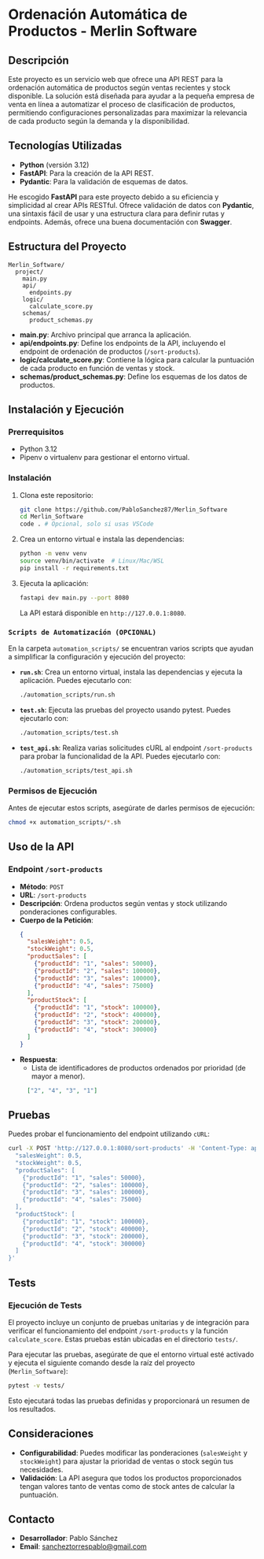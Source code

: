 # Ordenación Automática de Productos - Merlin Software

## Descripción
Este proyecto es un servicio web que ofrece una API REST para la ordenación automática de productos según ventas recientes y stock disponible. La solución está diseñada para ayudar a la pequeña empresa de venta en línea a automatizar el proceso de clasificación de productos, permitiendo configuraciones personalizadas para maximizar la relevancia de cada producto según la demanda y la disponibilidad.

## Tecnologías Utilizadas
- **Python** (versión 3.12)
- **FastAPI**: Para la creación de la API REST.
- **Pydantic**: Para la validación de esquemas de datos.

He escogido **FastAPI** para este proyecto debido a su eficiencia y simplicidad al crear APIs RESTful. Ofrece validación de datos con **Pydantic**, una sintaxis fácil de usar y una estructura clara para definir rutas y endpoints. Además, ofrece una buena documentación con **Swagger**.

## Estructura del Proyecto
```
Merlin_Software/
  project/
    main.py
    api/
      endpoints.py
    logic/
      calculate_score.py
    schemas/
      product_schemas.py
```
- **main.py**: Archivo principal que arranca la aplicación.
- **api/endpoints.py**: Define los endpoints de la API, incluyendo el endpoint de ordenación de productos (`/sort-products`).
- **logic/calculate_score.py**: Contiene la lógica para calcular la puntuación de cada producto en función de ventas y stock.
- **schemas/product_schemas.py**: Define los esquemas de los datos de productos.

## Instalación y Ejecución

### Prerrequisitos
- Python 3.12
- Pipenv o virtualenv para gestionar el entorno virtual.

### Instalación
1. Clona este repositorio:
   ```sh
   git clone https://github.com/PabloSanchez87/Merlin_Software
   cd Merlin_Software
   code . # Opcional, solo si usas VSCode
   ```

2. Crea un entorno virtual e instala las dependencias:
   ```sh
   python -m venv venv
   source venv/bin/activate  # Linux/Mac/WSL
   pip install -r requirements.txt
   ```

3. Ejecuta la aplicación:
   ```sh
   fastapi dev main.py --port 8080
   ```
   La API estará disponible en `http://127.0.0.1:8080`.

### `Scripts de Automatización (OPCIONAL)`

En la carpeta `automation_scripts/` se encuentran varios scripts que ayudan a simplificar la configuración y ejecución del proyecto:

- **`run.sh`**: Crea un entorno virtual, instala las dependencias y ejecuta la aplicación. Puedes ejecutarlo con:
  ```sh
  ./automation_scripts/run.sh
  ```

- **`test.sh`**: Ejecuta las pruebas del proyecto usando pytest. Puedes ejecutarlo con:
  ```sh
  ./automation_scripts/test.sh
  ```

- **`test_api.sh`**: Realiza varias solicitudes cURL al endpoint `/sort-products` para probar la funcionalidad de la API. Puedes ejecutarlo con:
  ```sh
  ./automation_scripts/test_api.sh
  ```

### Permisos de Ejecución
Antes de ejecutar estos scripts, asegúrate de darles permisos de ejecución:
```sh
chmod +x automation_scripts/*.sh
```

## Uso de la API

### Endpoint `/sort-products`
- **Método**: `POST`
- **URL**: `/sort-products`
- **Descripción**: Ordena productos según ventas y stock utilizando ponderaciones configurables.
- **Cuerpo de la Petición**:
  ```json
  {
    "salesWeight": 0.5,
    "stockWeight": 0.5,
    "productSales": [
      {"productId": "1", "sales": 50000},
      {"productId": "2", "sales": 100000},
      {"productId": "3", "sales": 100000},
      {"productId": "4", "sales": 75000}
    ],
    "productStock": [
      {"productId": "1", "stock": 100000},
      {"productId": "2", "stock": 400000},
      {"productId": "3", "stock": 200000},
      {"productId": "4", "stock": 300000}
    ]
  }
  ```
- **Respuesta**:
  - Lista de identificadores de productos ordenados por prioridad (de mayor a menor).
  ```json
    ["2", "4", "3", "1"]   
  ```

## Pruebas
Puedes probar el funcionamiento del endpoint utilizando `cURL`:
```bash
curl -X POST 'http://127.0.0.1:8080/sort-products' -H 'Content-Type: application/json' -d '{
  "salesWeight": 0.5,
  "stockWeight": 0.5,
  "productSales": [
    {"productId": "1", "sales": 50000},
    {"productId": "2", "sales": 100000},
    {"productId": "3", "sales": 100000},
    {"productId": "4", "sales": 75000}
  ],
  "productStock": [
    {"productId": "1", "stock": 100000},
    {"productId": "2", "stock": 400000},
    {"productId": "3", "stock": 200000},
    {"productId": "4", "stock": 300000}
  ]
}'
```

## Tests

### Ejecución de Tests
El proyecto incluye un conjunto de pruebas unitarias y de integración para verificar el funcionamiento del endpoint `/sort-products` y la función `calculate_score`. Estas pruebas están ubicadas en el directorio `tests/`.

Para ejecutar las pruebas, asegúrate de que el entorno virtual esté activado y ejecuta el siguiente comando desde la raíz del proyecto (`Merlin_Software`):

```sh
pytest -v tests/
```
Esto ejecutará todas las pruebas definidas y proporcionará un resumen de los resultados.

## Consideraciones
- **Configurabilidad**: Puedes modificar las ponderaciones (`salesWeight` y `stockWeight`) para ajustar la prioridad de ventas o stock según tus necesidades.
- **Validación**: La API asegura que todos los productos proporcionados tengan valores tanto de ventas como de stock antes de calcular la puntuación.

## Contacto
- **Desarrollador**: Pablo Sánchez
- **Email**: [sancheztorrespablo@gmail.com](mailto:sancheztorrespablo@gmail.com)

